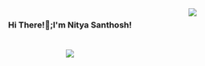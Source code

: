 <img align="right" src="https://visitor-badge.laobi.icu/badge?page_id=nityasanthosh.nityasanthosh" />
<h3 align ="center">Hi There!👋;I'm Nitya Santhosh!</h3>

<h1 align="center">
  <a href="https://git.io/typing-svg">
    <img src="https://readme-typing-svg.herokuapp.com/?font-Righteous&size=35&center=true&width=500&height=70&duration=4000&lines=A+passionate+python+programmer;+Aspiring+Data+Scientist+and+Software+Developer;" />
   </a>
</h1>

<br/>

<div align="center">


